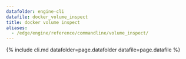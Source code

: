 ```yaml
---
datafolder: engine-cli
datafile: docker_volume_inspect
title: docker volume inspect
aliases:
  - /edge/engine/reference/commandline/volume_inspect/
---
```

<!--
This page is automatically generated from Docker's source code. If you want to
suggest a change to the text that appears here, open a ticket or pull request
in the source repository on GitHub:

https://github.com/docker/cli
-->

{% include cli.md datafolder=page.datafolder datafile=page.datafile %}
